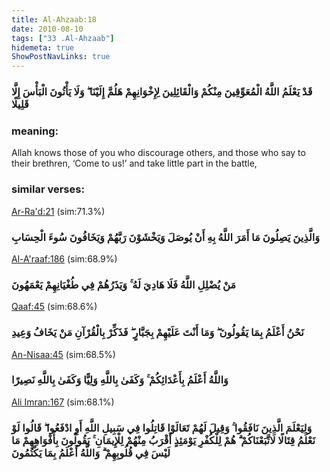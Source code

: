 ```yaml
---
title: Al-Ahzaab:18
date: 2010-08-10
tags: ["33 .Al-Ahzaab"]
hidemeta: true 
ShowPostNavLinks: true 
---
```

### قَدْ يَعْلَمُ اللَّهُ الْمُعَوِّقِينَ مِنْكُمْ وَالْقَائِلِينَ لِإِخْوَانِهِمْ هَلُمَّ إِلَيْنَا ۖ وَلَا يَأْتُونَ الْبَأْسَ إِلَّا قَلِيلًا
### meaning: 
Allah knows those of you who discourage others, and those who say to their brethren, ‘Come to us!’ and take little part in the battle,
### similar verses: 

[Ar-Ra'd:21](/13/21) (sim:71.3%)

### وَالَّذِينَ يَصِلُونَ مَا أَمَرَ اللَّهُ بِهِ أَنْ يُوصَلَ وَيَخْشَوْنَ رَبَّهُمْ وَيَخَافُونَ سُوءَ الْحِسَابِ

[Al-A'raaf:186](/7/186) (sim:68.9%)

### مَنْ يُضْلِلِ اللَّهُ فَلَا هَادِيَ لَهُ ۚ وَيَذَرُهُمْ فِي طُغْيَانِهِمْ يَعْمَهُونَ

[Qaaf:45](/50/45) (sim:68.6%)

### نَحْنُ أَعْلَمُ بِمَا يَقُولُونَ ۖ وَمَا أَنْتَ عَلَيْهِمْ بِجَبَّارٍ ۖ فَذَكِّرْ بِالْقُرْآنِ مَنْ يَخَافُ وَعِيدِ

[An-Nisaa:45](/4/45) (sim:68.5%)

### وَاللَّهُ أَعْلَمُ بِأَعْدَائِكُمْ ۚ وَكَفَىٰ بِاللَّهِ وَلِيًّا وَكَفَىٰ بِاللَّهِ نَصِيرًا

[Ali Imran:167](/3/167) (sim:68.1%)

### وَلِيَعْلَمَ الَّذِينَ نَافَقُوا ۚ وَقِيلَ لَهُمْ تَعَالَوْا قَاتِلُوا فِي سَبِيلِ اللَّهِ أَوِ ادْفَعُوا ۖ قَالُوا لَوْ نَعْلَمُ قِتَالًا لَاتَّبَعْنَاكُمْ ۗ هُمْ لِلْكُفْرِ يَوْمَئِذٍ أَقْرَبُ مِنْهُمْ لِلْإِيمَانِ ۚ يَقُولُونَ بِأَفْوَاهِهِمْ مَا لَيْسَ فِي قُلُوبِهِمْ ۗ وَاللَّهُ أَعْلَمُ بِمَا يَكْتُمُونَ
